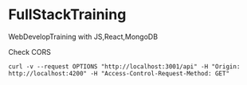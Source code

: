 # FullStackTraining
 WebDevelopTraining with JS,React,MongoDB


Check CORS

 `curl -v --request OPTIONS "http://localhost:3001/api" -H "Origin: http://localhost:4200" -H "Access-Control-Request-Method: GET"`

